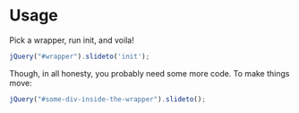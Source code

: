Usage
=====

Pick a wrapper, run init, and voila!
```javascript
jQuery("#wrapper").slideto('init');
```

Though, in all honesty, you probably need some more code. To make things move:
```javascript
jQuery("#some-div-inside-the-wrapper").slideto();
```